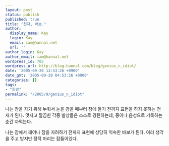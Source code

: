 ```yaml
---
layout: post
status: publish
published: true
title: "천재, 바보."
author:
  display_name: Kay
  login: Kay
  email: iam@hannal.net
  url: ''
author_login: Kay
author_email: iam@hannal.net
wordpress_id: 705
wordpress_url: http://blog.hannal.com/blog/genius_n_idiot/
date: '2005-09-20 13:53:26 +0900'
date_gmt: '2005-09-20 04:53:26 +0900'
categories: []
tags:
- "희망"
permalink: "/2005/9/genius_n_idiot"
---
```

<p>나는 잠을 자기 위해 누워서 눈을 감을 때부터 잠에 들기 전까지 표현을 하지 못하는 천재가 된다. 멋지고 깔끔한 각종 발상들은 스스로 경탄하는데, 종이나 음성으로 기록하는 순간 까먹는다.</p>
<p>나는 잠에서 깨어나 잠을 자려하기 전까지 표현에 상당히 익숙한 바보가 된다. 여러 생각을 주고 받지만 정작 머리는 잠들어있다.</p>
